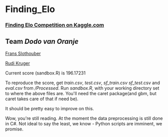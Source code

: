 Finding_Elo
===========

### [Finding Elo Competition on Kaggle.com](http://www.kaggle.com/c/finding-elo)

## Team _Dodo van Oranje_
[Frans Slothouber](http://www.kaggle.com/users/46833/frans-slothouber)

[Rudi Kruger](http://www.kaggle.com/users/54720/rudi-kruger)


Current score (sandbox.R) is 196.17231

To reproduce the score, get _train.csv_, _test.csv_, _sf_train.csv_ _sf_test_.csv and _eval.csv_ from _/Processed_.
Run _sandbox.R_, with your working directory set to where the above files are.
You'll need the caret package(and gbm, but caret takes care of that if need be).

It should be pretty easy to improve on this.

Wow, you're still reading. At the moment the data preprocessing is still done in C#.
Not ideal to say the least, we know - Python scripts are imminent, we promise.



